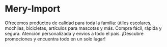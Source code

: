 # Mery-Import
Ofrecemos productos de calidad para toda la familia: útiles escolares, mochilas, bicicletas, artículos para mascotas y más. Compra fácil, rápida y segura. Atención personalizada y envíos a todo el país. ¡Descubre promociones y encuentra todo en un solo lugar!
